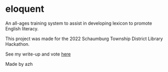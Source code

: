 # eloquent
An all-ages training system to assist in developing lexicon to promote English literacy.

This project was made for the 2022 Schaumburg Township District Library Hackathon.

See my write-up and vote [here](https://devpost.com/software/eloquent)

Made by azh
